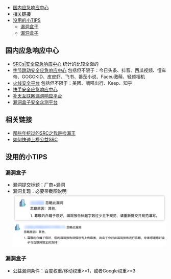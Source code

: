 - [国内应急响应中心](#国内应急响应中心)
- [相关链接](#相关链接)
- [没用的小TIPS](#没用的小tips)
  - [漏洞盒子](#漏洞盒子)
  - [漏洞盒子](#漏洞盒子-1)

## 国内应急响应中心

- [SRCs|安全应急响应中心](http://0xsafe.org/index.html) 统计的比较全面的
- [字节跳动安全应急响应中心](https://security.bytedance.com/) 包括但不限于：今日头条、抖音、西瓜视频、懂车帝、GOGOKID、皮皮虾、飞书、番茄小说、Faceu激萌、轻颜相机
- [火线安全平台](https://www.huoxian.cn/project/list) 包括但不限于：美团、嘀嗒出行、Keep、知乎
- [快手安全应急响应中心](https://security.kuaishou.com/)
- [补天互联网漏洞响应平台](https://www.butian.net/)
- [漏洞盒子安全众测平台](https://www.vulbox.com/)

## 相关链接 

- [那些年挖过的SRC之我是捡漏王](https://www.freebuf.com/vuls/198327.html)
- [如何快速上榜公益SRC](https://cloud.tencent.com/developer/article/1799928) 


## 没用的小TIPS

### 漏洞盒子
- 漏洞提交标题：厂商+漏洞
- 漏洞复现：必要带截图说明
![](../../@attachment/images/Security/Web安全/BugBounty_1661093530932.png)
![](../../@attachment/images/Security/Web安全/BugBounty_1661284525740.png)  

### 漏洞盒子
- 公益漏洞条件：百度权重/移动权重>=1，或者Google权重>=3